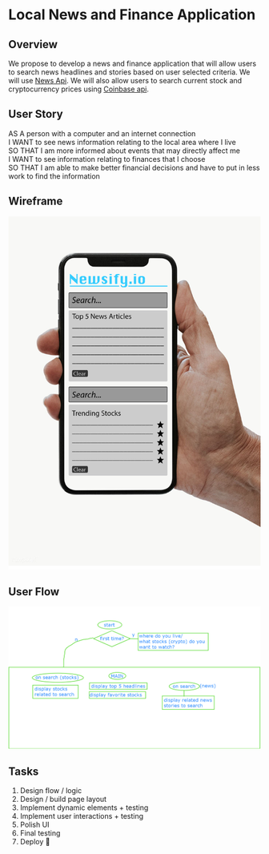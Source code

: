 # Local News and Finance Application


## Overview
We propose to develop a news and finance application that will allow users to search news headlines and stories based on user selected criteria. We will use [News Api](https://newsapi.org/).
We will also allow users to search current stock and cryptocurrency prices using [Coinbase api](https://developers.coinbase.com/).


## User Story
AS A person with a computer and an internet connection  
I WANT to see news information relating to the local area where I live  
SO THAT I am more informed about events that may directly affect me  
I WANT to see information relating to finances that I choose  
SO THAT I am able to make better financial decisions and have to put in less work to find the information  

## Wireframe
![Flow Image](./Assets/Wireframe.png)

## User Flow
![Flow Image](./Assets/flow.png)


## Tasks

1. Design flow / logic
2. Design / build page layout
3. Implement dynamic elements + testing
4. Implement user interactions + testing
5. Polish UI
6. Final testing
7. Deploy 🚀
